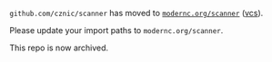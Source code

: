 `github.com/cznic/scanner` has moved to [`modernc.org/scanner`](https://godoc.org/modernc.org/scanner) ([vcs](https://gitlab.com/cznic/scanner)).

Please update your import paths to `modernc.org/scanner`.

This repo is now archived.
